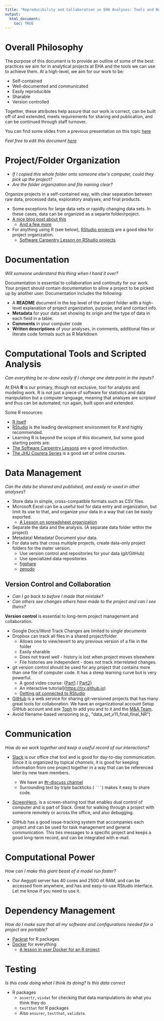 ```yaml
---
title: "Reproducibility and Collaboration in EHA Analyses: Tools and Best Practices"
output:
  html_document:
    toc: TRUE
---
```



Overall Philosophy
==================

The purpose of this document is to provide an outline of some of the best
practices we aim for in analytical projects at EHA and the tools we can use to
achieve them. At a high-level, we aim for our work to be:

-   Self-contained
-   Well-documented and communicated
-   Easily reproducible
-   Sharable
-   Version controlled

Together, these attributes help assure that our work is correct, can be built
off of and extended, meets requirements for sharing and publication, and can be
continued through staff turnover.

You can find some slides from a previous presentation on this topic
[here](selfish-reproducibility-NR-2016-01-26.pdf)

*Feel free to edit this document
[here](https://github.com/ecohealthalliance/eha-reproducibility/reproducibility-collaboration-eha-tools.Rmd)*

Project/Folder Organization
===========================

-   *If I copied this whole folder onto someone else's computer, could they pick
    up the project?*
-   *Are the folder organization and file naming clear?*

Organize projects in a self-contained way, with clear separation between raw
data, processed data, exploratory analyses, and final products.

-   Some exceptions for large data sets or rapidly changing data sets. In these
    cases, data can be organized as a separte folder/rpoject.
-   [A nice blog post about
    this](http://nicercode.github.io/blog/2013-05-17-organising-my-project/)
    -   [And a few
        more](https://discuss.ropensci.org/t/resources-on-project-directory-organization/340)
-   For anything using R (see below), [RStudio
    projects](https://support.rstudio.com/hc/en-us/articles/200526207-Using-Projects)
    are a good idea for project organization.
    -   [Software Carpentry Lesson on RStudio
        projects](http://swcarpentry.github.io/r-novice-gapminder/02-project-intro.html)

Documentation
=============

*Will someone understand this thing when I hand it over?*

Documentation is essential to collaboration and continuity for our work. Your
project should contain documentation to allow a project to be picked up by
another user. Documentation includes the following:

-   A **README** document in the top level of the project folder with a
    high-level explanation of project organization, purpose, and and
    contact info.
-   **Metadata** for your data set showing its origin and the type of data in
    each field in a table.
-   **Comments** in your computer code
-   **Written descriptions** of your analyses, in comments, additional files or
    literate code formats such as R Markdown

Computational Tools and Scripted Analysis
=========================================

*Can everything be re-done easily if I change one data point in the inputs?*

At EHA **R** is our primary, though not exclusive, tool for analysis and
modeling work. R is not just a piece of software for statistics and data
manipulation but a computer language, meaning that analsyes are *scripted* and
thus can be automated, run again, built upon and extended.

Some R resources:

-   [R itself](https://cran.r-project.org/)
-   [RStudio](https://www.rstudio.com/) is the leading development environment
    for R and highly recommended.
-   Learning R is beyond the scope of this document, but some good starting
    points are:
-   [The Software Carpentry
    Lessons](http://swcarpentry.github.io/r-novice-gapminder/) are a
    good introduction.
-   [The JHU Courera
    Series](https://www.coursera.org/specializations/jhu-data-science) is a good
    set of online courses.

Data Management
===============

*Can the data be shared and published, and easily re-used in other analyses*?

-   Store data in simple, cross-compatible formats such as CSV files.
-   Microsoft Excel can be a useful tool for data entry and organization, but
    limit its use to that, and organize your data in a way that can be
    easily exported.
    -   [A Lesson on spreadsheet
        organization](http://www.datacarpentry.org/spreadsheet-ecology-lesson/)
-   Separate the data and the analysis. (A separate data folder within
    the project)
-   Metadata! Metadata! Document your data.
-   For data sets that cross multiple projects, create data-only project folders
    for the mater version.
    -   Use version control and repositories for your data (git/GitHub)
    -   Use specialized data repositories
    -   [figshare](https://figshare.com/)
    -   [zenodo](https://zenodo.org/)

Version Control and Collaboration
---------------------------------

-   *Can I go back to before I made that mistake?*
-   *Can others see changes others have made to the project and can I see
    theirs?*

**Version control** is essential to long-term project management and
collaboration.

-   Google Docs/Word Track Changes are limited to *single documents*
-   Dropbox can track all files in a shared project/folder
    -   Allows one to view/revert to any previous version of a file in the
        folder
    -   Easily sharable
    -   Does not travel well - history is lost when project moves elsewhere
    -   File histories are independent - does not track interrelated changes.
-   git version control should be used for any project that contains more than
    one file of computer code. It has a steep learning curve but is
    very powerful.
    -   A good video course:
        ([Part1](https://www.youtube.com/watch?v=IpUDlhh8I2E) /
        [Part2](%5Bhttps://www.youtube.com/watch?v=S8TLL05qVFg))
    -   An interactive tutorial\](https://try.github.io)
    -   [Getting git connected to RStudio](http://r-pkgs.had.co.nz/git.html)
-   [GitHub](http://github.com) is a web service for sharing git-versioned
    projects that has many great tools for collaboration. We have an
    organizational account Setup GitHub account and ask
    [Toph](allen@ecohealthalliance.org) to add you and to it and the [M&A
    Team](https://github.com/orgs/ecohealthalliance/teams/modeling-analytics/repositories).
-   Avoid filename-based versioning (e.g., "data\_set\_v11\_final\_final\_NR")

Communication
=============

*How do we work together and keep a useful record of our interactions?*

-   [Slack](https://eha.slack.com/) is our office chat tool and is good for
    day-to-day communication. Since it is organized by topical *channels*, it is
    good for keeping information from one project together in a way that can be
    referenced later by new team members.
    -   We have an [\#r-discuss
        channel](https://eha.slack.com/messages/r-discuss/)
    -   Surrounding text by triple backticks ( ```` ``` ````) makes it easy to
        share code.
-   [ScreenHero](https://eha.slack.com/screenhero), is a screen-sharing tool
    that enables dual control of computer and is part of Slack. Great for
    walking through a project with someone remotely or across the office, and
    also debugging.

-   GitHub has a good issue-tracking system that accompanies each project and
    can be used for task management and general communication. This ties
    messages to a specific project and keeps a good long-term record, and can be
    integrated with e-mail.

Computational Power
===================

*How can I make this giant beast of a model run faster?*

-   Our Aegypti server has 40 cores and 250G of RAM, and can be accessed from
    anywhere, and has and easy-to-use RStudio interface. Let me know if you need
    to use it.

Dependency Management
=====================

*How do I make sure that all my software and configurations needed for a project
are portable?*

-   [Packrat](https://rstudio.github.io/packrat/) for R packages
-   [Docker](https://www.docker.com/) for everything
    -   [A lesson in user Docker for an R
        project](http://ropenscilabs.github.io/r-docker-tutorial/)

Testing
=======

*Is this code doing what I think its doing? Is this data correct*

-   R packages
    -   `assertr`, `visdat` for checking that data manipulations do what you
        think they do
    -   `testthat` for R packages
    -   Also `ensurer`, `testthat`, `validate`.

